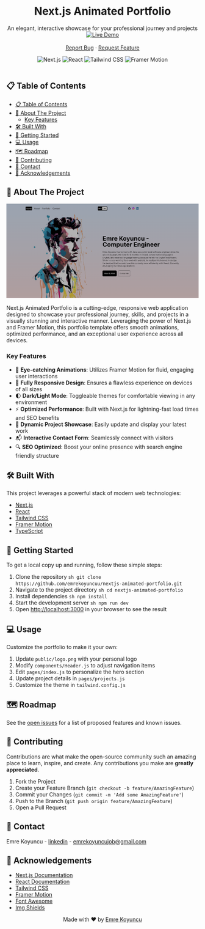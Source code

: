 
<div align="center">

  <h1 align="center">Next.js Animated Portfolio</h1>

  <p align="center">
    An elegant, interactive showcase for your professional journey and projects
    <br />
    <a href="https://emrekoyuncuu.github.io/nextjs-animated-portfolio/" target="_blank">
      <img src="https://img.shields.io/badge/LIVE%20DEMO-Click%20Here-brightgreen?style=for-the-badge&logo=github" alt="Live Demo" height="50">
    </a>
    <br />
    <br />
    <a href="https://github.com/emrekoyuncuu/nextjs-animated-portfolio/issues">Report Bug</a>
    ·
    <a href="https://github.com/emrekoyuncuu/nextjs-animated-portfolio/issues">Request Feature</a>
  </p>

  <div align="center">
    <img src="https://img.shields.io/badge/next.js-000000?style=for-the-badge&logo=nextdotjs&logoColor=white" alt="Next.js">
    <img src="https://img.shields.io/badge/React-20232A?style=for-the-badge&logo=react&logoColor=61DAFB" alt="React">
    <img src="https://img.shields.io/badge/Tailwind_CSS-38B2AC?style=for-the-badge&logo=tailwind-css&logoColor=white" alt="Tailwind CSS">
    <img src="https://img.shields.io/badge/Framer-black?style=for-the-badge&logo=framer&logoColor=blue" alt="Framer Motion">
  </div>
</div>

<br />

## 📋 Table of Contents

- [📋 Table of Contents](#-table-of-contents)
- [🚀 About The Project](#-about-the-project)
  - [Key Features](#key-features)
- [🛠️ Built With](#️-built-with)
- [🏁 Getting Started](#-getting-started)
- [💻 Usage](#-usage)
- [🗺️ Roadmap](#️-roadmap)
- [🤝 Contributing](#-contributing)
- [📧 Contact](#-contact)
- [🙏 Acknowledgements](#-acknowledgements)

## 🚀 About The Project

<div align="center">
  <img src="public/screenshot.png" alt="Project Screenshot" width="800">
</div>

Next.js Animated Portfolio is a cutting-edge, responsive web application designed to showcase your professional journey, skills, and projects in a visually stunning and interactive manner. Leveraging the power of Next.js and Framer Motion, this portfolio template offers smooth animations, optimized performance, and an exceptional user experience across all devices.

### Key Features

- 🎨 **Eye-catching Animations**: Utilizes Framer Motion for fluid, engaging user interactions
- 📱 **Fully Responsive Design**: Ensures a flawless experience on devices of all sizes
- 🌓 **Dark/Light Mode**: Toggleable themes for comfortable viewing in any environment
- ⚡ **Optimized Performance**: Built with Next.js for lightning-fast load times and SEO benefits
- 📂 **Dynamic Project Showcase**: Easily update and display your latest work
- 📬 **Interactive Contact Form**: Seamlessly connect with visitors
- 🔍 **SEO Optimized**: Boost your online presence with search engine friendly structure

## 🛠️ Built With

This project leverages a powerful stack of modern web technologies:

- [Next.js](https://nextjs.org/)
- [React](https://reactjs.org/)
- [Tailwind CSS](https://tailwindcss.com/)
- [Framer Motion](https://www.framer.com/motion/)
- [TypeScript](https://www.typescriptlang.org/)

## 🏁 Getting Started

To get a local copy up and running, follow these simple steps:

1. Clone the repository
   ``sh
   git clone https://github.com/emrekoyuncuu/nextjs-animated-portfolio.git
   ``
2. Navigate to the project directory
   ``sh
   cd nextjs-animated-portfolio
   ``
3. Install dependencies
   ``sh
   npm install
   ``
4. Start the development server
   ``sh
   npm run dev
   ``
5. Open [http://localhost:3000](http://localhost:3000) in your browser to see the result

## 💻 Usage

Customize the portfolio to make it your own:

1. Update `public/logo.png` with your personal logo
2. Modify `components/Header.js` to adjust navigation items
3. Edit `pages/index.js` to personalize the hero section
4. Update project details in `pages/projects.js`
5. Customize the theme in `tailwind.config.js`

## 🗺️ Roadmap

See the [open issues](https://github.com/emrekoyuncuu/nextjs-animated-portfolio/issues) for a list of proposed features and known issues.

## 🤝 Contributing

Contributions are what make the open-source community such an amazing place to learn, inspire, and create. Any contributions you make are **greatly appreciated**.

1. Fork the Project
2. Create your Feature Branch (`git checkout -b feature/AmazingFeature`)
3. Commit your Changes (`git commit -m 'Add some AmazingFeature'`)
4. Push to the Branch (`git push origin feature/AmazingFeature`)
5. Open a Pull Request

## 📧 Contact

Emre Koyuncu - [linkedin](https://www.linkedin.com/in/emrekoyuncuu/) - emrekoyuncujob@gmail.com

## 🙏 Acknowledgements

- [Next.js Documentation](https://nextjs.org/docs)
- [React Documentation](https://reactjs.org/docs/getting-started.html)
- [Tailwind CSS](https://tailwindcss.com/)
- [Framer Motion](https://www.framer.com/motion/)
- [Font Awesome](https://fontawesome.com)
- [Img Shields](https://shields.io)

<div align="center">
  Made with ❤️ by <a href="https://github.com/emrekoyuncuu">Emre Koyuncu</a>
</div>